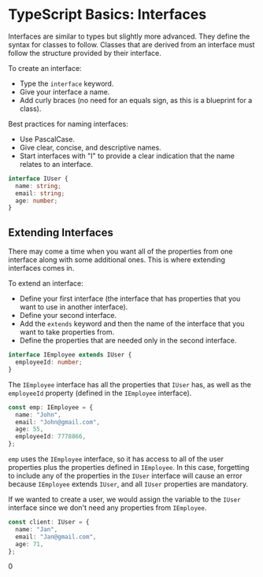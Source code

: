 # TypeScript Basics: Interfaces

Interfaces are similar to types but slightly more advanced. They define the syntax for classes to follow. Classes that are derived from an interface must follow the structure provided by their interface.

To create an interface:

- Type the `interface` keyword.
- Give your interface a name.
- Add curly braces (no need for an equals sign, as this is a blueprint for a class).

Best practices for naming interfaces:

- Use PascalCase.
- Give clear, concise, and descriptive names.
- Start interfaces with "I" to provide a clear indication that the name relates to an interface.

```typescript
interface IUser {
  name: string;
  email: string;
  age: number;
}
```

## Extending Interfaces

There may come a time when you want all of the properties from one interface along with some additional ones. This is where extending interfaces comes in.

To extend an interface:

- Define your first interface (the interface that has properties that you want to use in another interface).
- Define your second interface.
- Add the `extends` keyword and then the name of the interface that you want to take properties from.
- Define the properties that are needed only in the second interface.

```typescript
interface IEmployee extends IUser {
  employeeId: number;
}
```

The `IEmployee` interface has all the properties that `IUser` has, as well as the `employeeId` property (defined in the `IEmployee` interface).

```typescript
const emp: IEmployee = {
  name: "John",
  email: "John@gmail.com",
  age: 55,
  employeeId: 7778866,
};
```

`emp` uses the `IEmployee` interface, so it has access to all of the user properties plus the properties defined in `IEmployee`. In this case, forgetting to include any of the properties in the `IUser` interface will cause an error because `IEmployee` extends `IUser`, and all `IUser` properties are mandatory.

If we wanted to create a user, we would assign the variable to the `IUser` interface since we don't need any properties from `IEmployee`.

```typescript
const client: IUser = {
  name: "Jan",
  email: "Jan@gmail.com",
  age: 71,
};
```

0
